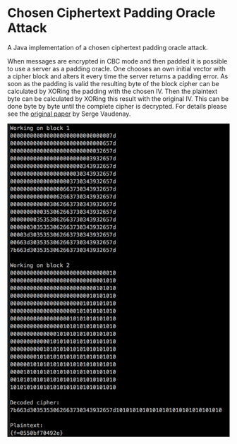 # Chosen Ciphertext Padding Oracle Attack
A Java implementation of a chosen ciphertext padding oracle attack.

When messages are encrypted in CBC mode and then padded it is possible to use a server as a padding oracle. One chooses an own initial vector with a cipher block and alters it every time the server returns a padding error. As soon as the padding is valid the resulting byte of the block cipher can be calculated by XORing the padding with the chosen IV. Then the plaintext byte can be calculated by XORing this result with the original IV. This can be done byte by byte until the complete cipher is decrypted. For details please see the [original paper](https://www.iacr.org/cryptodb/archive/2002/EUROCRYPT/2850/2850.pdf) by Serge Vaudenay.

![example.jpg](https://github.com/j05ch/Chosen-Ciphertext-Padding-Oracle-Attack/blob/master/example.jpg)
